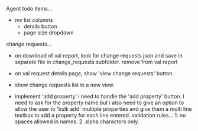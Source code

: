 Agent todo items...
 
- mv list columns
    - details button
    - page size dropdown
     
change requests...
- on download of val report, look for change requests json and save in separate file in change_requests subfolder.  remove from val report
- on val request details page, show 'view change requests' button.
- show change requests list in a new view. 




- implement 'add property' 
i need to handle the 'add property' button. I need to ask for the property name but i also need to give an option to allow the user to 'bulk add' multiple properties and give them a multi line textbox to add a property for each line entered. validation rules... 1. no spaces allowed in names. 2. alpha characters only.
